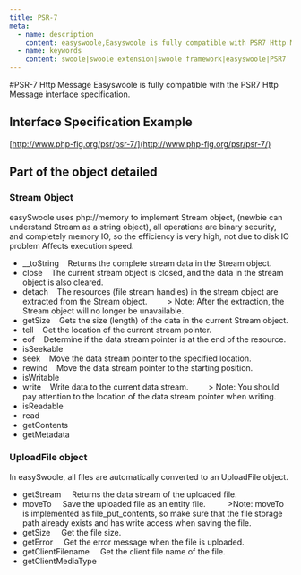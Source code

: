 ```yaml
---
title: PSR-7
meta:
  - name: description
    content: easyswoole,Easyswoole is fully compatible with PSR7 Http Message Interface Specification
  - name: keywords
    content: swoole|swoole extension|swoole framework|easyswoole|PSR7
---
```


#PSR-7 Http Message
Easyswoole is fully compatible with the PSR7 Http Message interface specification.
## Interface Specification Example
[http://www.php-fig.org/psr/psr-7/](http://www.php-fig.org/psr/psr-7/)

## Part of the object detailed
### Stream Object
easySwoole uses php://memory to implement Stream object, (newbie can understand Stream as a string object), all operations are binary security, and completely memory IO, so the efficiency is very high, not due to disk IO problem Affects execution speed.
   - __toString
   Returns the complete stream data in the Stream object.
   - close
   The current stream object is closed, and the data in the stream object is also cleared.
   - detach
   The resources (file stream handles) in the stream object are extracted from the Stream object.
        > Note: After the extraction, the Stream object will no longer be unavailable.
   - getSize
   Gets the size (length) of the data in the current Stream object.
   - tell
   Get the location of the current stream pointer.
   - eof
   Determine if the data stream pointer is at the end of the resource.
   - isSeekable
   - seek
   Move the data stream pointer to the specified location.
   - rewind
   Move the data stream pointer to the starting position.
   - isWritable
   - write
   Write data to the current data stream.
        > Note: You should pay attention to the location of the data stream pointer when writing.
   - isReadable
   - read
   - getContents
   - getMetadata
   
### UploadFile object
In easySwoole, all files are automatically converted to an UploadFile object.
   - getStream
        Returns the data stream of the uploaded file.
   - moveTo
        Save the uploaded file as an entity file.
             >Note: moveTo is implemented as file_put_contents, so make sure that the file storage path already exists and has write access when saving the file.
   - getSize
        Get the file size.
   - getError
        Get the error message when the file is uploaded.
   - getClientFilename
        Get the client file name of the file.
   - getClientMediaType
   

